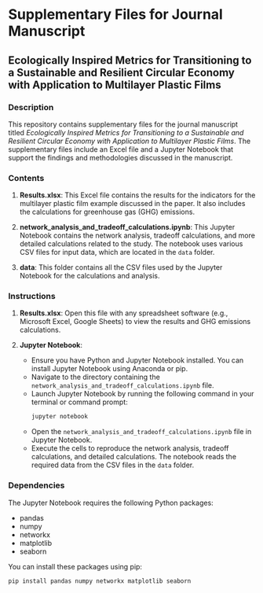 # Supplementary Files for Journal Manuscript

## Ecologically Inspired Metrics for Transitioning to a Sustainable and Resilient Circular Economy with Application to Multilayer Plastic Films

### Description

This repository contains supplementary files for the journal manuscript titled *Ecologically Inspired Metrics for Transitioning to a Sustainable and Resilient Circular Economy with Application to Multilayer Plastic Films*. The supplementary files include an Excel file and a Jupyter Notebook that support the findings and methodologies discussed in the manuscript.

### Contents

1. **Results.xlsx**: This Excel file contains the results for the indicators for the multilayer plastic film example discussed in the paper. It also includes the calculations for greenhouse gas (GHG) emissions.

2. **network_analysis_and_tradeoff_calculations.ipynb**: This Jupyter Notebook contains the network analysis, tradeoff calculations, and more detailed calculations related to the study. The notebook uses various CSV files for input data, which are located in the `data` folder.

3. **data**: This folder contains all the CSV files used by the Jupyter Notebook for the calculations and analysis.

### Instructions

1. **Results.xlsx**: Open this file with any spreadsheet software (e.g., Microsoft Excel, Google Sheets) to view the results and GHG emissions calculations.

2. **Jupyter Notebook**:
   - Ensure you have Python and Jupyter Notebook installed. You can install Jupyter Notebook using Anaconda or pip.
   - Navigate to the directory containing the `network_analysis_and_tradeoff_calculations.ipynb` file.
   - Launch Jupyter Notebook by running the following command in your terminal or command prompt:
     ```bash
     jupyter notebook
     ```
   - Open the `network_analysis_and_tradeoff_calculations.ipynb` file in Jupyter Notebook.
   - Execute the cells to reproduce the network analysis, tradeoff calculations, and detailed calculations. The notebook reads the required data from the CSV files in the `data` folder.

### Dependencies

The Jupyter Notebook requires the following Python packages:
- pandas
- numpy
- networkx
- matplotlib
- seaborn

You can install these packages using pip:
```bash
pip install pandas numpy networkx matplotlib seaborn
